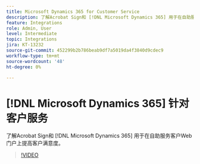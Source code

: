 ```yaml
---
title: Microsoft Dynamics 365 for Customer Service
description: 了解Acrobat Sign和 [!DNL Microsoft Dynamics 365] 用于在自助服务客户Web门户上提高客户满意度
feature: Integrations
role: Admin, User
level: Intermediate
topic: Integrations
jira: KT-13232
source-git-commit: 452299b2b786beab9df7a5019da4f3840d9cdec9
workflow-type: tm+mt
source-wordcount: '48'
ht-degree: 0%

---
```


# [!DNL Microsoft Dynamics 365] 针对客户服务

了解Acrobat Sign和 [!DNL Microsoft Dynamics 365] 用于在自助服务客户Web门户上提高客户满意度。

>[!VIDEO](https://video.tv.adobe.com/v/3422046?quality=12&learn=on&hidetitle=true)
